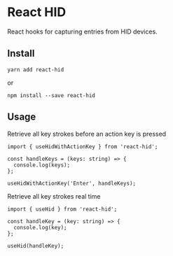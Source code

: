 # React HID

React hooks for capturing entries from HID devices.<br/>

## Install

    yarn add react-hid

or <br />

    npm install --save react-hid

## Usage

Retrieve all key strokes before an action key is pressed<br/>

    import { useHidWithActionKey } from 'react-hid';

    const handleKeys = (keys: string) => {
      console.log(keys);
    };

    useHidWithActionKey('Enter', handleKeys);

Retrieve all key strokes real time<br/>

    import { useHid } from 'react-hid';

    const handleKey = (key: string) => {
      console.log(key);
    };

    useHid(handleKey);
